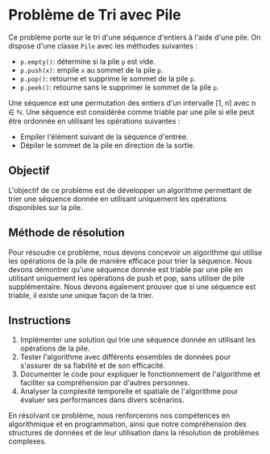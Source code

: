 # Problème de Tri avec Pile

Ce problème porte sur le tri d'une séquence d'entiers à l'aide d'une pile. On dispose d'une classe `Pile` avec les méthodes suivantes :

- `p.empty()`: détermine si la pile `p` est vide.
- `p.push(x)`: empile `x` au sommet de la pile `p`.
- `p.pop()`: retourne et supprime le sommet de la pile `p`.
- `p.peek()`: retourne sans le supprimer le sommet de la pile `p`.

Une séquence est une permutation des entiers d'un intervalle [1, n] avec n ∈ ℕ. Une séquence est considérée comme triable par une pile si elle peut être ordonnée en utilisant les opérations suivantes :

- Empiler l'élément suivant de la séquence d'entrée.
- Dépiler le sommet de la pile en direction de la sortie.

## Objectif

L'objectif de ce problème est de développer un algorithme permettant de trier une séquence donnée en utilisant uniquement les opérations disponibles sur la pile.

## Méthode de résolution

Pour résoudre ce problème, nous devons concevoir un algorithme qui utilise les opérations de la pile de manière efficace pour trier la séquence.
Nous devons démontrer qu'une séquence donnée est triable par une pile en utilisant uniquement les opérations de push et pop, sans utiliser de pile supplémentaire. Nous devons également prouver que si une séquence est triable, il existe une unique façon de la trier.


## Instructions

1. Implémenter une solution qui trie une séquence donnée en utilisant les opérations de la pile.
2. Tester l'algorithme avec différents ensembles de données pour s'assurer de sa fiabilité et de son efficacité.
3. Documenter le code pour expliquer le fonctionnement de l'algorithme et faciliter sa compréhension par d'autres personnes.
4. Analyser la complexité temporelle et spatiale de l'algorithme pour évaluer ses performances dans divers scénarios.

En résolvant ce problème, nous renforcerons nos compétences en algorithmique et en programmation, ainsi que notre compréhension des structures de données et de leur utilisation dans la résolution de problèmes complexes.
